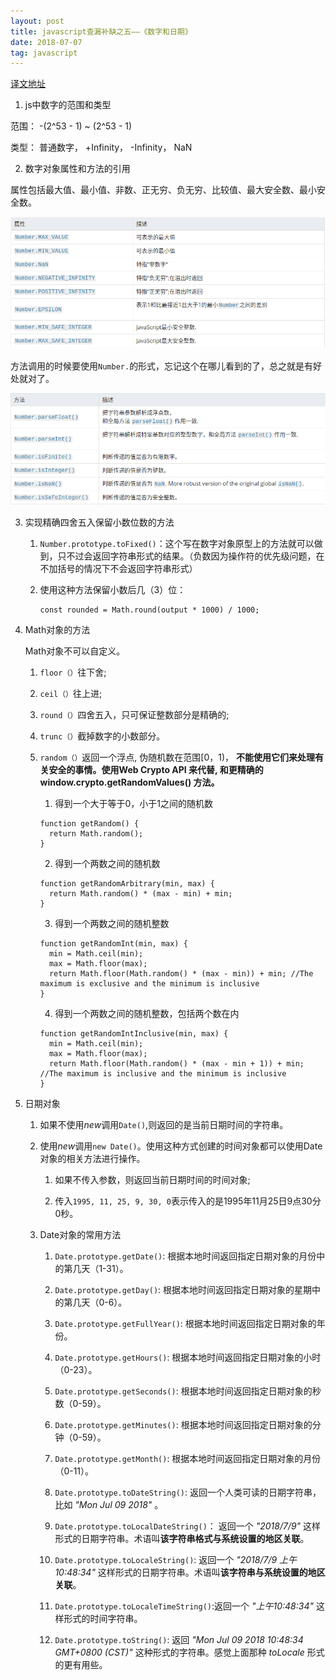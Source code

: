 ```yaml
---
layout: post
title: javascript查漏补缺之五——《数字和日期》
date: 2018-07-07
tag: javascript
---
```


[译文地址](https://developer.mozilla.org/zh-CN/docs/Web/JavaScript/Guide/Numbers_and_dates)

1. js中数字的范围和类型

  范围： -(2^53 - 1) ~ (2^53 - 1)

  类型： 普通数字， +Infinity， -Infinity， NaN

2. 数字对象属性和方法的引用

  属性包括最大值、最小值、非数、正无穷、负无穷、比较值、最大安全数、最小安全数。

  ![数字对象属性](/images/js/1.png)

  方法调用的时候要使用`Number.`的形式，忘记这个在哪儿看到的了，总之就是有好处就对了。

  ![数字对象的方法](/images/js/2.png)

3. 实现精确四舍五入保留小数位数的方法

    1. `Number.prototype.toFixed()`：这个写在数字对象原型上的方法就可以做到，只不过会返回字符串形式的结果。（负数因为操作符的优先级问题，在不加括号的情况下不会返回字符串形式）

    2. 使用这种方法保留小数后几（3）位：

        ```
        const rounded = Math.round(output * 1000) / 1000;
        ```

4. Math对象的方法

    Math对象不可以自定义。

    1. `floor（）`往下舍;

    2. `ceil（）`往上进;

    3. `round（）`四舍五入，只可保证整数部分是精确的;

    4. `trunc（）`截掉数字的小数部分。

    5. `random（）`返回一个浮点,  伪随机数在范围[0，1)， **不能使用它们来处理有关安全的事情。使用Web Crypto API 来代替, 和更精确的window.crypto.getRandomValues() 方法。**

        1. 得到一个大于等于0，小于1之间的随机数

        ```
        function getRandom() {
          return Math.random();
        }
        ```

        2. 得到一个两数之间的随机数

        ```
        function getRandomArbitrary(min, max) {
          return Math.random() * (max - min) + min;
        }
        ```

        3. 得到一个两数之间的随机整数

        ```
        function getRandomInt(min, max) {
          min = Math.ceil(min);
          max = Math.floor(max);
          return Math.floor(Math.random() * (max - min)) + min; //The maximum is exclusive and the minimum is inclusive
        }
        ```

        4. 得到一个两数之间的随机整数，包括两个数在内

        ```
        function getRandomIntInclusive(min, max) {
          min = Math.ceil(min);
          max = Math.floor(max);
          return Math.floor(Math.random() * (max - min + 1)) + min; //The maximum is inclusive and the minimum is inclusive 
        }
        ```

5. 日期对象

    1. 如果不使用*new*调用`Date()`,则返回的是当前日期时间的字符串。

    2. 使用*new*调用`new Date()`。使用这种方式创建的时间对象都可以使用Date对象的相关方法进行操作。

        1. 如果不传入参数，则返回当前日期时间的时间对象;

        2. 传入`1995, 11, 25, 9, 30, 0`表示传入的是1995年11月25日9点30分0秒。
    
    3. Date对象的常用方法

        1. `Date.prototype.getDate()`: 根据本地时间返回指定日期对象的月份中的第几天（1-31）。

        2. `Date.prototype.getDay()`: 根据本地时间返回指定日期对象的星期中的第几天（0-6）。

        3. `Date.prototype.getFullYear()`: 根据本地时间返回指定日期对象的年份。

        4. `Date.prototype.getHours()`: 根据本地时间返回指定日期对象的小时（0-23）。

        5. `Date.prototype.getSeconds()`: 根据本地时间返回指定日期对象的秒数（0-59）。

        6. `Date.prototype.getMinutes()`: 根据本地时间返回指定日期对象的分钟（0-59）。

        7. `Date.prototype.getMonth()`: 根据本地时间返回指定日期对象的月份（0-11）。

        8. `Date.prototype.toDateString()`: 返回一个人类可读的日期字符串，比如 *"Mon Jul 09 2018"* 。

        9. `Date.prototype.toLocalDateString()`： 返回一个 *"2018/7/9"* 这样形式的日期字符串。术语叫**该字符串格式与系统设置的地区关联**。

        10. `Date.prototype.toLocaleString()`:
        返回一个 *"2018/7/9 上午10:48:34"* 这样形式的日期字符串。术语叫**该字符串与系统设置的地区关联**。

        11. `Date.prototype.toLocaleTimeString()`:返回一个 *"上午10:48:34"* 这样形式的时间字符串。

        12. `Date.prototype.toString()`: 返回 *"Mon Jul 09 2018 10:48:34 GMT+0800 (CST)"* 这种形式的字符串。感觉上面那种 *toLocale* 形式的更有用些。



